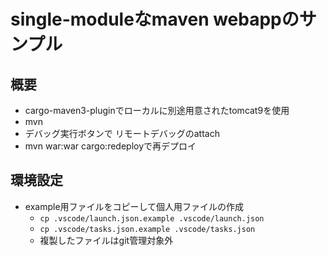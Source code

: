 # single-moduleなmaven webappのサンプル

## 概要
- cargo-maven3-pluginでローカルに別途用意されたtomcat9を使用
- mvn 
- デバッグ実行ボタンで リモートデバッグのattach
- mvn war:war cargo:redeployで再デプロイ

## 環境設定

- example用ファイルをコピーして個人用ファイルの作成
    - `cp .vscode/launch.json.example .vscode/launch.json`
    - `cp .vscode/tasks.json.example .vscode/tasks.json`
    - 複製したファイルはgit管理対象外
